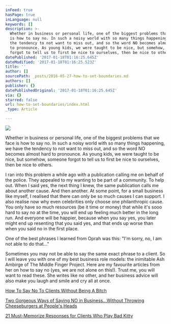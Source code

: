 ```yaml
---
inFeed: true
hasPage: true
inLanguage: null
keywords: []
description: >-
  Whether in business or personal life, one of the biggest problems that we face
  is how to say no. In such a noisy world with so many things happening, we have
  the tendency to not want to miss out, and so the word NO becomes almost hard
  to pronounce. As young kids, we were taught to be nice, but somehow, someone
  forgot to tell us to first be nice to ourselves, then be nice to others.
datePublished: '2017-01-18T01:16:25.645Z'
dateModified: '2017-01-18T01:16:25.523Z'
title: ''
author: []
sourcePath: _posts/2016-05-27-how-to-set-boundaries.md
authors: []
publisher: {}
datePublishedOriginal: '2017-01-18T01:16:25.645Z'
via: {}
starred: false
url: how-to-set-boundaries/index.html
_type: Article

---
```

![](https://the-grid-user-content.s3-us-west-2.amazonaws.com/4731493d-5aa9-4bf0-a500-82b2ca0b634c.jpg)

Whether in business or personal life, one of the biggest problems that we face is how to say no. In such a noisy world with so many things happening, we have the tendency to not want to miss out, and so the word NO becomes almost hard to pronounce. As young kids, we were taught to be nice, but somehow, someone forgot to tell us to first be nice to ourselves, then be nice to others.

I ran into this problem a while ago with a publication calling me on behalf of the police. They appealed to my wanting to be part of a community. To help out. When I said yes, the next thing I knew, the same publication calls me about another cause. And then another. At some point, for a small business like myself, I realised that there can only be so much causes I can support. I also realise now why even celebrities only choose one philanthropic cause. You only have so much resources (be it time or money) that while it's sooo hard to say no at the time, you will end up feeling much better in the long run. And everyone will be happier, because when you say yes, you later might end up resenting that you said yes, and that ends up worse than when you said no in the first place.

One of the best phrases I learned from Oprah was this: "I'm sorry, no, I am not able to do that..."

Sometimes you may not be able to say the same exact phrase to a client. So I will leave you with one of my best business role models: the inimitable Ash Ambirge of The Middle Finger Project. Here are my favourite articles from her on how to say no (yes, we are not alone on this!). Trust me, you will want to read these. She writes like no other, and her business advice will also make you laugh and smile and cry all at once.

[How To Say No To Clients Without Being A Bitch][0]

[Two Gorgeous Ways of Saying NO in Business...Without Throwing Cheeseburgers at People's Heads][1]

[21 Must-Memorize Responses for Clients Who Play Bad Kitty][2]

[0]: http://mbsy.co/dcs2n?url=https://www.themiddlefingerproject.org/say-no-clients-without-bitch/
[1]: http://mbsy.co/dcs2n?url=https://www.themiddlefingerproject.org/two-gorgeous-ways-of-saying-no-in-business-without-throwing-cheeseburgers-at-peoples-heads/
[2]: http://mbsy.co/dcs2n?url=https://www.themiddlefingerproject.org/21-responses-for-handling-awkward-client-conversations-with-poise/